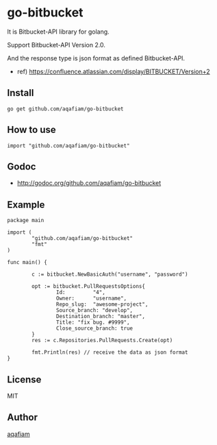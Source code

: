 # go-bitbucket

It is Bitbucket-API library for golang.

Support Bitbucket-API Version 2.0. 

And the response type is json format as defined Bitbucket-API.

- ref) <https://confluence.atlassian.com/display/BITBUCKET/Version+2>

## Install

```
go get github.com/aqafiam/go-bitbucket
```

## How to use

```
import "github.com/aqafiam/go-bitbucket"
```

## Godoc

- <http://godoc.org/github.com/aqafiam/go-bitbucket>


## Example

```
package main

import (
        "github.com/aqafiam/go-bitbucket" 
        "fmt"
)

func main() {

        c := bitbucket.NewBasicAuth("username", "password")

        opt := bitbucket.PullRequestsOptions{
                Id:         "4",
                Owner:      "username",
                Repo_slug:  "awesome-project",
                Source_branch: "develop",
                Destination_branch: "master",
                Title: "fix bug. #9999",
                Close_source_branch: true
        }
        res := c.Repositories.PullRequests.Create(opt)

        fmt.Println(res) // receive the data as json format
}
```

## License

MIT

## Author

[aqafiam](https://github.com/aqafiam)
